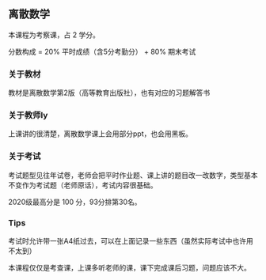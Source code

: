 ## 离散数学

本课程为考察课，占 2 学分。

分数构成 = 20% 平时成绩（含5分考勤分） + 80% 期末考试

### 关于教材

教材是离散数学第2版（高等教育出版社），也有对应的习题解答书

### 关于教师ly

上课讲的很清楚，离散数学课上会用部分ppt，也会用黑板。

### 关于考试

考试题型见往年试卷，老师会把平时作业题、课上讲的题目改一改数字，类型基本不变作为考试题（老师原话），考试内容很基础。

2020级最高分是 100 分，93分排第30名。

### Tips

考试时允许带一张A4纸过去，可以在上面记录一些东西（虽然实际考试中也许用不太到）

本课程仅仅是考查课，上课多听老师的课，课下完成课后习题，问题应该不大。
